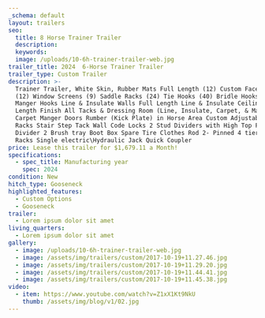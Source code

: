 ```yaml
---
_schema: default
layout: trailers
seo:
  title: 8 Horse Trainer Trailer
  description:
  keywords:
  image: /uploads/10-6h-trainer-trailer-web.jpg
trailer_title: 2024  6-Horse Trainer Trailer
trailer_type: Custom Trailer
description: >-
  Trainer Trailer, White Skin, Rubber Mats Full Length (12) Custom Face Cages
  (12) Window Screens (9) Saddle Racks (24) Tie Hooks (40) Bridle Hooks (10)
  Manger Hooks Line & Insulate Walls Full Length Line & Insulate Ceiling Full
  Length Finish All Tacks & Dressing Room (Line, Insulate, Carpet, & Mats)
  Carpet Manger Doors Rumber (Kick Plate) in Horse Area Custom Adjustable Saddle
  Racks Stair Step Tack Wall Code Locks 2 Stud Dividers with High Top Flow
  Divider 2 Brush tray Boot Box Spare Tire Clothes Rod 2- Pinned 4 tier blanket
  Racks Single electric\Hydraulic Jack Quick Coupler
price: Lease this trailer for $1,679.11 a Month!
specifications:
  - spec_title: Manufacturing year
    spec: 2024
condition: New
hitch_type: Gooseneck
highlighted_features:
  - Custom Options
  - Gooseneck
trailer:
  - Lorem ipsum dolor sit amet
living_quarters:
  - Lorem ipsum dolor sit amet
gallery:
  - image: /uploads/10-6h-trainer-trailer-web.jpg
  - image: /assets/img/trailers/custom/2017-10-19+11.27.46.jpg
  - image: /assets/img/trailers/custom/2017-10-19+11.29.20.jpg
  - image: /assets/img/trailers/custom/2017-10-19+11.44.41.jpg
  - image: /assets/img/trailers/custom/2017-10-19+11.45.38.jpg
video:
  - item: https://www.youtube.com/watch?v=Z1xX1Kt9NkU
    thumb: /assets/img/blog/v1/02.jpg
---
```

